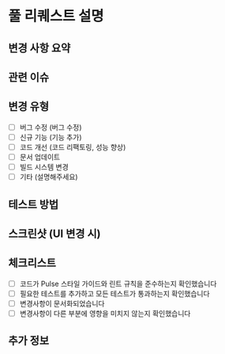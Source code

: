 # 풀 리퀘스트 설명

## 변경 사항 요약
<!-- 이 PR에서 변경한 내용을 간략하게 설명해주세요 -->

## 관련 이슈
<!-- 이 PR이 해결하는 이슈 번호를 적어주세요 (예: Fixes #123) -->

## 변경 유형
- [ ] 버그 수정 (버그 수정)
- [ ] 신규 기능 (기능 추가)
- [ ] 코드 개선 (코드 리팩토링, 성능 향상)
- [ ] 문서 업데이트
- [ ] 빌드 시스템 변경
- [ ] 기타 (설명해주세요)

## 테스트 방법
<!-- 이 변경사항을 테스트하는 방법을 설명해주세요 -->

## 스크린샷 (UI 변경 시)
<!-- UI 변경이 있는 경우 변경 전/후 스크린샷을 첨부해주세요 -->

## 체크리스트
- [ ] 코드가 Pulse 스타일 가이드와 린트 규칙을 준수하는지 확인했습니다
- [ ] 필요한 테스트를 추가하고 모든 테스트가 통과하는지 확인했습니다
- [ ] 변경사항이 문서화되었습니다
- [ ] 변경사항이 다른 부분에 영향을 미치지 않는지 확인했습니다

## 추가 정보
<!-- 리뷰어가 알아야 하는 추가 정보가 있다면 여기에 기재해주세요 --> 